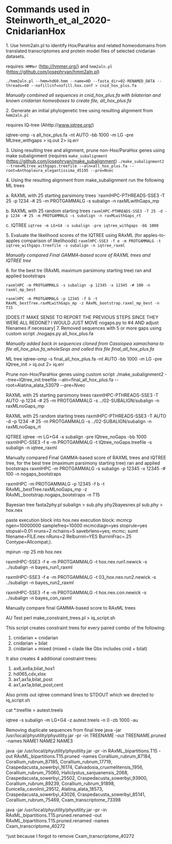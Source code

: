 # Commands used in Steinworth_et_al_2020-CnidarianHox
1\. Use  hmm2aln.pl to identify Hox/ParaHox and related homeodomains from translated transcriptomes and protein model files of selected cnidarian datasets.

requires: `HMMer` (http://hmmer.org/) and `hmm2aln.pl` (https://github.com/josephryan/hmm2aln.pl)

 `./hmm2aln.pl --hmm=hd60.hmm --name=HD --fasta_dir=02-RENAMED_DATA --threads=40 --nofillcnf=nofill.hox.conf > cnid_hox_plus.fa`

_Manually combined all sequences in cnid_hox_plus.fa with bilaterian and known cnidarian homeoboxes to create file, all_hox_plus.fa_

2\. Generate an initial phylogenetic tree using resulting alignment from `hmm2aln.pl`

requires IQ-tree (Ahttp://www.iqtree.org/)

iqtree-omp -s all_hox_plus.fa -nt AUTO -bb 1000 -m LG -pre MLtree_withgaps > iq.out 2> iq.err

3\. Using resulting tree and alignment, prune non-Hox/ParaHox genes using make subalignment
(requires `make_subalignment` (https://github.com/josephryan/make_subalignment)
`./make_subalignment2 --tree=MLtree_withgaps.treefile --aln=all_hox_plus.fa --root=Anthopleura_elegantissima_45195 --pre=Nvec`

4\. Using the resulting alignment from make_subalignment run the following ML trees 

  a\. RAXML with 25 starting parsimony trees
  `raxmlHPC-PTHREADS-SSE3 -T 25 -p 1234 -# 25 -m PROTGAMMALG -s subalign -n raxMLwithGaps_mp

  b\. RAXML with 25 random starting trees
  `raxmlHPC-PTHREADS-SSE3 -T 25 -d -p 1234 -# 25 -m PROTGAMMALG -s subalign -n raxMLwithGaps_rt`

  c\. IQTREE
  `iqtree -m LG+G4 -s subalign -pre iqtree_withgaps -bb 1000`

5\. Evaluate the likelihood scores of the IQTREE using RAxML (for apples-to-apples comparison of likelihoods)
`raxmlHPC-SSE3 -f e -m PROTGAMMALG -t iqtree_withgaps.treefile -s subalign -n iqtree_raxml`

_Manually compared Final GAMMA-based score of RAXML trees and IQTREE tree_ 

6\. for the best tre (RAxML maximum parsimony starting tree) ran and applied bootstraps

`raxmlHPC -m PROTGAMMALG -s subalign -p 12345 -x 12345 -# 100 -n raxml_mp_best `

`raxmlHPC -m PROTGAMMALG -p 12345 -f b -t RAxML_bestTree.raxMLwithGaps_mp -z RAxML_bootstrap.raxml_mp_best -n T15`

[DOES IT MAKE SENSE TO REPORT THE PREVIOUS STEPS SINCE THEY WERE ALL REDONE?  I WOULD JUST MOVE nogaps.py to #4 AND adjust filenames if necessary]
7\. Removed sequences with 5 or more gaps using custom script
./nogaps.py all_hox_plus.fa

_Manually added back in sequences cloned from Cassiopea xamachana to file all_hox_plus.fa_wholeSeqs and called this file final_all_hox_plus.fa_

ML tree
iqtree-omp -s final_all_hox_plus.fa -nt AUTO -bb 1000 -m LG -pre IQtree_init > iq.out 2> iq.err

Prune non-Hox/ParaHox genes using custom script
./make_subalignment2 --tree=IQtree_init.treefile --aln=final_all_hox_plus.fa --root=Alatina_alata_53079 --pre=Nvec

RAXML with 25 starting parsimony trees
raxmlHPC-PTHREADS-SSE3 -T AUTO -p 1234 -# 25 -m PROTGAMMALG -s ../02-SUBALIGN/subalign -n raxMLnoGaps_mp

RAXML with 25 random starting trees
raxmlHPC-PTHREADS-SSE3 -T AUTO -d -p 1234 -# 25 -m PROTGAMMALG -s ../02-SUBALIGN/subalign -n raxMLnoGaps_rt

IQTREE
iqtree -m LG+G4 -s subalign -pre IQtree_noGaps -bb 1000
raxmlHPC-SSE3 -f e -m PROTGAMMALG -t IQtree_noGaps.treefile -s subalign -n iqtree_raxml

Manually compared Final GAMMA-based score of RAXML trees and IQTREE tree, for the best tree (maximum parsimony starting tree) ran and applied bootstraps
raxmlHPC -m PROTGAMMALG -s subalign -p 12345 -x 12345 -# 100 -n nogaps_bootstraps

raxmlHPC -m PROTGAMMALG -p 12345 -f b -t RAxML_bestTree.raxMLnoGaps_mp -z RAxML_bootstrap.nogaps_bootstraps -n T15


Bayesian tree
fasta2phy.pl subalign > sub.phy
phy2bayesnex.pl sub.phy > hox.nex

paste execution block into hox.nex
execution block:
mcmcp ngen=10000000 samplefreq=10000 mcmcdiagn=yes stoprule=yes stopval=0.01       nruns=2 nchains=5 savebrlens=yes; mcmc; sumt filename=FILE.nex nRuns=2 Relburnin=YES BurninFrac=.25 Contype=Allcompat;).

mpirun -np 25 mb hox.nex


raxmlHPC-SSE3 -f e -m PROTGAMMALG -t hox.nex.run1.newick -s ../subalign -n bayes_run1_raxml

raxmlHPC-SSE3 -f e -m PROTGAMMALG -t 03_hox.nex.run2.newick -s ../subalign -n bayes_run2_raxml

raxmlHPC-SSE3 -f e -m PROTGAMMALG -t hox.nex.con.newick -s ../subalign -n bayes_con_raxml

Manually compare final GAMMA-based score to RAxML trees


AU Test
perl make_constraint_trees.pl > iq_script.sh

This script creates constraint trees for every paired combo of the following:
   1. cnidarian + cnidarian
   2. cnidarian + bilat
   3. cnidarian + mixed (mixed = clade like Gbx includes cnid + bilat)

It also creates 4 additional constraint trees:
   1. ax6,ax6a,bilat_hox1
   2. hd065,cdx,xlox
   3. ax1,ax1a,bilat_post
   4. ax1,ax1a,bilat_post,cent

Also prints out iqtree command lines to STDOUT which we directed to iq_script.sh

cat *.treefile > autest.treels

iqtree -s subalign -m LG+G4 -z autest.treels -n 0 -zb 1000 -au

Removing duplicate sequences from final tree
java -jar /usr/local/phyutility/phyutility.jar -pr -in TREENAME -out TREENAME.pruned -names NAME1 NAME2 NAME3

java -jar /usr/local/phyutility/phyutility.jar -pr -in RAxML_bipartitions.T15 -out RAxML_bipartitions.T15.pruned -names Corallium_rubrum_87184, Corallium_rubrum_87185, Corallium_rubrum_17719, Craspedacusta_sowerbyi_16174, Calvadosia_cruxmelitensis_1956, Corallium_rubrum_75060, Haliclystus_sanjuanensis_2068, Craspedacusta_sowerbyi_25502, Craspedacusta_sowerbyi_93900, Corallium_rubrum_89239, Corallium_rubrum_91898, Eunicella_cavolinii_29512, Alatina_alata_18573, Craspedacusta_sowerbyi_43026, Craspedacusta_sowerbyi_85141, Corallium_rubrum_75469, Cxam_transcriptome_73398

java -jar /usr/local/phyutility/phyutility.jar -pr -in RAxML_bipartitions.T15.pruned.renamed -out RAxML_bipartitions.T15.pruned.renamed -names Cxam_transcriptome_40272

^just because I forgot to remove Cxam_transcriptome_40272
